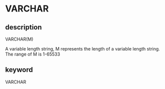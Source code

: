 # VARCHAR

## description

VARCHAR(M)

A variable length string, M represents the length of a variable length string. The range of M is 1-65533

## keyword

VARCHAR
